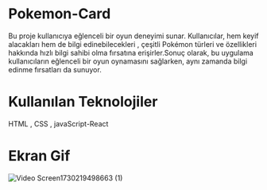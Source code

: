 
# Pokemon-Card

Bu proje kullanıcıya eğlenceli bir oyun deneyimi sunar. Kullanıcılar, hem keyif alacakları hem de bilgi edinebilecekleri , çeşitli Pokémon türleri ve özellikleri hakkında hızlı bilgi sahibi olma fırsatına erişirler.Sonuç olarak, bu uygulama kullanıcıların eğlenceli bir oyun oynamasını sağlarken, aynı zamanda bilgi edinme fırsatları da sunuyor.

# Kullanılan Teknolojiler

HTML , CSS , javaScript-React

# Ekran Gif

![Video Screen1730219498663 (1)](https://github.com/user-attachments/assets/6de9d8be-01f3-487b-81d5-3352255a5c0f)
